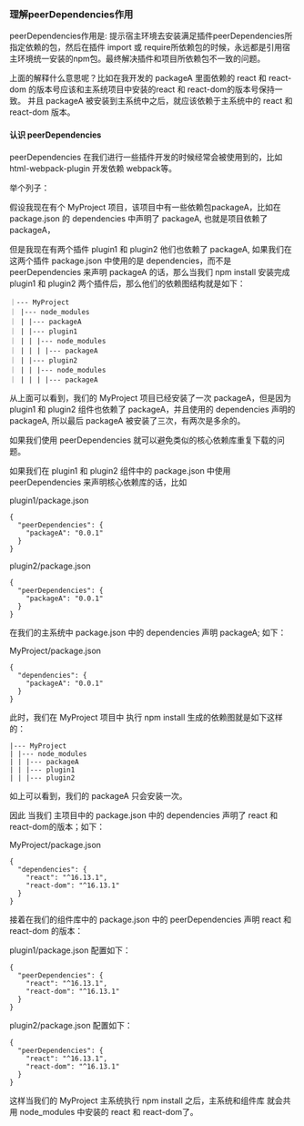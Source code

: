 
### 理解peerDependencies作用

peerDependencies作用是: 提示宿主环境去安装满足插件peerDependencies所指定依赖的包，然后在插件 import 或 require所依赖包的时候，永远都是引用宿主环境统一安装的npm包。最终解决插件和项目所依赖包不一致的问题。

上面的解释什么意思呢？比如在我开发的 packageA 里面依赖的 react 和 react-dom 的版本号应该和主系统项目中安装的react 和 react-dom的版本号保持一致。
并且 packageA 被安装到主系统中之后，就应该依赖于主系统中的 react 和 react-dom 版本。

#### 认识 peerDependencies 

peerDependencies 在我们进行一些插件开发的时候经常会被使用到的，比如 html-webpack-plugin 开发依赖 webpack等。

举个列子：

假设我现在有个 MyProject 项目，该项目中有一些依赖包packageA，比如在 package.json 的 dependencies 中声明了 packageA, 也就是项目依赖了 packageA，

但是我现在有两个插件 plugin1 和 plugin2 他们也依赖了 packageA, 如果我们在这两个插件 package.json 中使用的是 dependencies，而不是 peerDependencies 来声明 packageA 的话，那么当我们 npm install 安装完成 plugin1 和 plugin2 两个插件后，那么他们的依赖图结构就是如下：
```
｜--- MyProject
｜ |--- node_modules
｜ | |--- packageA
｜ | |--- plugin1
｜ | | |--- node_modules
｜ | | | |--- packageA
｜ | |--- plugin2
｜ | | |--- node_modules
｜ | | | |--- packageA
```

从上面可以看到，我们的 MyProject 项目已经安装了一次 packageA，但是因为 plugin1 和 plugin2 组件也依赖了 packageA，并且使用的 dependencies 声明的 packageA, 所以最后 packageA 被安装了三次，有两次是多余的。

如果我们使用 peerDependencies 就可以避免类似的核心依赖库重复下载的问题。

如果我们在 plugin1 和 plugin2 组件中的 package.json 中使用 peerDependencies 来声明核心依赖库的话，比如 

plugin1/package.json 
```
{
  "peerDependencies": {
    "packageA": "0.0.1"
  }
}
```
plugin2/package.json
```
{
  "peerDependencies": {
    "packageA": "0.0.1"
  }
}
```

在我们的主系统中 package.json 中的 dependencies 声明 packageA; 如下：

MyProject/package.json
```
{
  "dependencies": {
    "packageA": "0.0.1"
  }
}
```

此时，我们在 MyProject 项目中 执行 npm install 生成的依赖图就是如下这样的：

```
|--- MyProject
| |--- node_modules
| | |--- packageA
| | |--- plugin1
| | |--- plugin2
```

如上可以看到，我们的 packageA 只会安装一次。

因此 当我们 主项目中的 package.json 中的 dependencies 声明了 react 和 react-dom的版本；如下：

MyProject/package.json
```
{
  "dependencies": {
    "react": "^16.13.1",
    "react-dom": "^16.13.1"
  }
}
```
接着在我们的组件库中的 package.json 中的 peerDependencies 声明 react 和 react-dom 的版本：

plugin1/package.json 配置如下：
```
{
  "peerDependencies": {
    "react": "^16.13.1",
    "react-dom": "^16.13.1"
  }
}
```
plugin2/package.json 配置如下：
```
{
  "peerDependencies": {
    "react": "^16.13.1",
    "react-dom": "^16.13.1"
  }
}
```
这样当我们的 MyProject 主系统执行 npm install 之后，主系统和组件库 就会共用 node_modules 中安装的 react 和 react-dom了。


